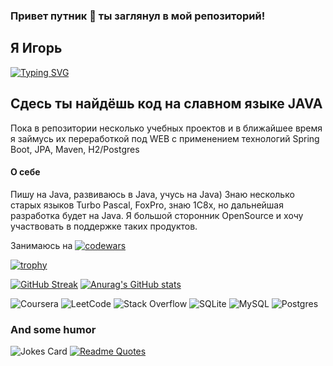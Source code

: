 ### Привет путник 👋 ты заглянул в мой репозиторий!

## Я Игорь
[![Typing SVG](https://readme-typing-svg.herokuapp.com?color=%2336BCF7&lines=Java+developer+student)](https://git.io/typing-svg)

## Сдесь ты найдёшь код на славном языке JAVA
Пока в репозитории несколько учебных проектов и в ближайшее время я займусь их переработкой под WEB с применением технологий Spring Boot, JPA, Maven, H2/Postgres

#### О себе
Пишу на Java, развиваюсь в Java, учусь на Java)
Знаю несколько старых языков Turbo Pascal, FoxPro, знаю 1С8х, но дальнейшая разработка будет на Java.
Я большой сторонник OpenSource и хочу участвовать в поддержке таких продуктов.

Занимаюсь на 
[![codewars](https://www.codewars.com/users/IgorMartynkin/badges/small)](https://www.codewars.com/users/IgorMartynkin)

[![trophy](https://github-profile-trophy.vercel.app/?username=IgorMartynkin1981)](https://github.com/IgorMartynkin1981/github-profile-trophy)

[![GitHub Streak](https://github-readme-streak-stats.herokuapp.com/?user=IgorMartynkin1981)](https://git.io/streak-stats) [![Anurag's GitHub stats](https://github-readme-stats.vercel.app/api?username=IgorMartynkin1981)](https://github.com/IgorMartynkin1981/github-readme-stats)


![Coursera](https://img.shields.io/badge/Coursera-%230056D2.svg?style=for-the-badge&logo=Coursera&logoColor=white) ![LeetCode](https://img.shields.io/badge/LeetCode-000000?style=for-the-badge&logo=LeetCode&logoColor=#d16c06) ![Stack Overflow](https://img.shields.io/badge/-Stackoverflow-FE7A16?style=for-the-badge&logo=stack-overflow&logoColor=white) ![SQLite](https://img.shields.io/badge/sqlite-%2307405e.svg?style=for-the-badge&logo=sqlite&logoColor=white) ![MySQL](https://img.shields.io/badge/mysql-%2300f.svg?style=for-the-badge&logo=mysql&logoColor=white) ![Postgres](https://img.shields.io/badge/postgres-%23316192.svg?style=for-the-badge&logo=postgresql&logoColor=white)

### And some humor

![Jokes Card](https://readme-jokes.vercel.app/api) [![Readme Quotes](https://quotes-github-readme.vercel.app/api?type=horizontal&theme=dark)](https://github.com/piyushsuthar/github-readme-quotes)

<!--
**IgorMartynkin1981/IgorMartynkin1981** is a ✨ _special_ ✨ repository because its `README.md` (this file) appears on your GitHub profile.

Here are some ideas to get you started:

- 🔭 I’m currently working on ...
- 🌱 I’m currently learning ...
- 👯 I’m looking to collaborate on ...
- 🤔 I’m looking for help with ...
- 💬 Ask me about ...
- 📫 How to reach me: ...
- 😄 Pronouns: ...
- ⚡ Fun fact: ...
-->
